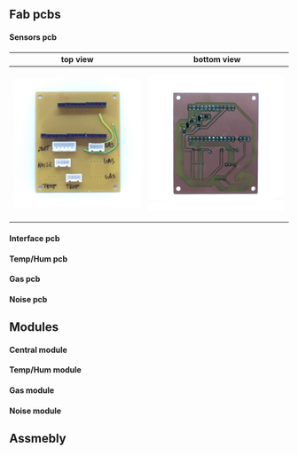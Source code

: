 
## Fab pcbs
#### Sensors pcb
| top view  | bottom view |
| ------------- | ------------- |
| <p align="center"><img src="images/sensors_pcb_top.JPG"></p>  | <p align="center"><img src="images/sensors_pcb_bottom.jpg"></p> |

#### Interface pcb

#### Temp/Hum pcb

#### Gas pcb

#### Noise pcb


## Modules
#### Central module

#### Temp/Hum module

#### Gas module

#### Noise module


## Assmebly
